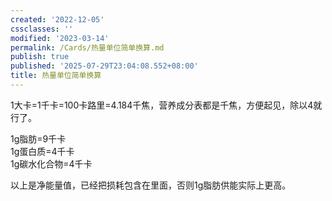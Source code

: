 ```yaml
---
created: '2022-12-05'
cssclasses: ''
modified: '2023-03-14'
permalink: /Cards/热量单位简单换算.md
publish: true
published: '2025-07-29T23:04:08.552+08:00'
title: 热量单位简单换算
---
```

1大卡=1千卡=100卡路里=4.184千焦，营养成分表都是千焦，方便起见，除以4就行了。

1g脂肪=9千卡  
1g蛋白质=4千卡  
1g碳水化合物=4千卡

以上是净能量值，已经把损耗包含在里面，否则1g脂肪供能实际上更高。
